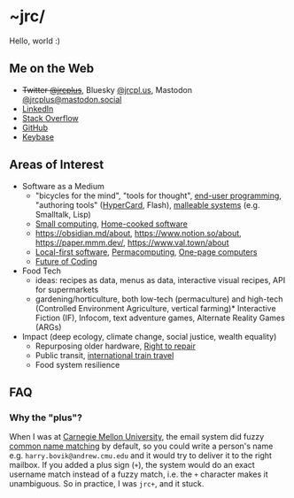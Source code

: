 # ~jrc/

Hello, world :)

## Me on the Web

* ~~Twitter [@jrcplus](https://twitter.com/jrcplus)~~, Bluesky [@jrcpl.us](https://bsky.app/profile/jrcpl.us), Mastodon [@jrcplus@mastodon.social](https://mastodon.social/@jrcplus)
* [LinkedIn](https://www.linkedin.com/in/johnrchang)
* [Stack Overflow](http://stackoverflow.com/users/594211/jrc)
* [GitHub](https://github.com/jrc)
* [Keybase](https://keybase.io/jrc)

## Areas of Interest

* Software as a Medium
  * "bicycles for the mind", "tools for thought", [end-user programming](https://en.wikipedia.org/wiki/End-user_development), "authoring tools" ([HyperCard](https://en.wikipedia.org/wiki/HyperCard#Legacy), Flash), [malleable systems](https://malleable.systems/) (e.g. Smalltalk, Lisp)
  * [Small computing](https://hackernoon.com/big-and-small-computing-73dc49901b9a), [Home-cooked software](https://maggieappleton.com/home-cooked-software)
  * https://obsidian.md/about, https://www.notion.so/about, https://paper.mmm.dev/, https://www.val.town/about
  * [Local-first software](https://localfirstweb.dev/), [Permacomputing](https://permacomputing.net/), [One-page computers](https://100r.co/site/uxn.html)
  * [Future of Coding](https://futureofcoding.org/)
* Food Tech
  * ideas: recipes as data, menus as data, interactive visual recipes, API for supermarkets
  * gardening/horticulture, both low-tech (permaculture) and high-tech (Controlled Environment Agriculture, vertical farming)* Interactive Fiction (IF), Infocom, text adventure games, Alternate Reality Games (ARGs)
* Impact (deep ecology, climate change, social justice, wealth equality)
  * Repurposing older hardware, [Right to repair](https://repair.eu/)
  * Public transit, [international train travel](https://back-on-track.eu/)
  * Food system resilience

## FAQ

### Why the "plus"?

When I was at [Carnegie Mellon University](https://www.cmu.edu/), the email system did fuzzy [common name matching](https://web.archive.org/web/20000914184801/http://www.cmu.edu/computing/documentation/unix/cmuedu.html) by default, so you could write a person's name e.g. `harry.bovik@andrew.cmu.edu` and it would try to deliver it to the right mailbox. If you added a plus sign (`+`), the system would do an exact username match instead of a fuzzy match, i.e. the `+` character makes it unambiguous. So in practice, I was `jrc+`, and it stuck.
